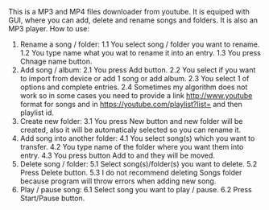 This is a MP3 and MP4 files downloader from youtube.
It is equiped with GUI, where you can add, delete and rename songs and folders.
It is also an MP3 player.
How to use:
1. Rename a song / folder:
     1.1 You select song / folder you want to rename.
     1.2 You type name what you wat to rename it into an entry.
     1.3 You press Chnage name button.
2. Add song / album:
     2.1 You press Add button.
     2.2 You select if you want to import from device or add 1 song or add album.
     2.3 You select 1 of options and complete entries.
     2.4 Sometimes my algorithm does not work so in some cases you need to provide a link http://www.youtube format for songs and in https://youtube.com/playlist?list= and then playlist id.
3. Create new folder:
     3.1 You press New button and new folder will be created, also it will be automaticaly selected so you can rename it.
4. Add song into another folder:
     4.1 You select song(s) which you want to transfer.
     4.2 You type name of the folder where you want them into entry.
     4.3 You press button Add to and they will be moved.
5. Delete song / folder:
     5.1 Select song(s)/folder(s) you want to delete.
     5.2 Press Delete button.
     5.3 I do not recommend deleting Songs folder because program will throw errors when adding new song.
6. Play / pause song:
     6.1 Select song you want to play / pause.
     6.2 Press Start/Pause button.
